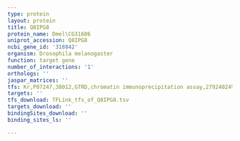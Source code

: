 ```yaml
---
type: protein
layout: protein
title: Q8IPG8
protein_name: Dmel\CG31606
uniprot_accession: Q8IPG8
ncbi_gene_id: '318842'
organism: Drosophila melanogaster
function: target gene
number_of_interactions: '1'
orthologs: ''
jaspar_matrices: ''
tfs: Kr,P07247,38012,GTRD,chromatin immunoprecipitation assay,27924024%5Buid%5D,No
targets: ''
tfs_download: TFLink_tfs_of_Q8IPG8.tsv
targets_download: ''
bindingSites_download: ''
binding_sites_ls: ''

---
```

